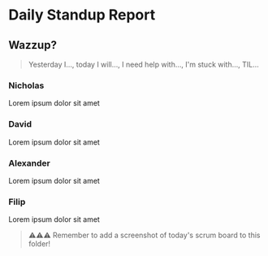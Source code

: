 # Daily Standup Report

## Wazzup?
> Yesterday I…, today I will…, I need help with…, I'm stuck with…, TIL…

### Nicholas
Lorem ipsum dolor sit amet

### David
Lorem ipsum dolor sit amet

### Alexander
Lorem ipsum dolor sit amet

### Filip
Lorem ipsum dolor sit amet


> ⚠️⚠️⚠️ Remember to add a screenshot of today's scrum board to this folder!
